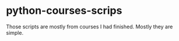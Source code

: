 # python-courses-scrips
Those scripts are mostly from courses I had finished. Mostly they are simple.
